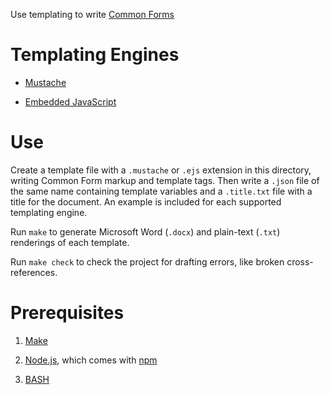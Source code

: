 Use templating to write [Common Forms](https://commonform.github.io)

# Templating Engines

- [Mustache](https://mustache.github.io)

- [Embedded JavaScript](http://www.embeddedjs.com/)

# Use

Create a template file with a `.mustache` or `.ejs` extension in this directory, writing Common Form markup and template tags. Then write a `.json` file  of the same name containing template variables and a `.title.txt` file with a title for the document. An example is included for each supported templating engine.

Run `make` to generate Microsoft Word (`.docx`) and plain-text (`.txt`) renderings of each template.

Run `make check` to check the project for drafting errors, like broken cross-references.

# Prerequisites

1. [Make](https://en.wikipedia.org/wiki/Make_(software))

2. [Node.js](https://nodejs.org), which comes with [npm](https://npmjs.com)

3. [BASH](https://www.gnu.org/software/bash/bash.html)
